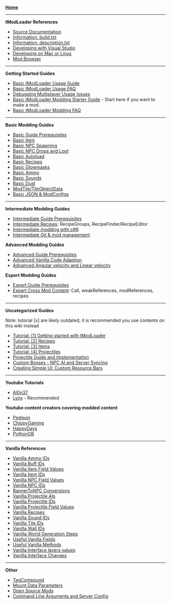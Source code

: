 [**Home**](Home)

___
**tModLoader References**
- [Source Documentation](http://blushiemagic.github.io/tModLoader/html/index.html)
- [Information: build.txt](build.txt)
- [Information: description.txt](description.txt)
- [Developing with Visual Studio](Developing-with-Visual-Studio)
- [Developing on Mac or Linux](https://forums.terraria.org/index.php?threads/.23726/page-526#post-1001200)
- [Mod Browser](Mod-Browser)

___
**Getting Started Guides**
- [Basic tModLoader Usage Guide](Basic-tModLoader-Usage-Guide)
- [Basic tModLoader Usage FAQ](Basic-tModLoader-Usage-FAQ)
- [Debugging Multiplayer Usage Issues](Debugging-Multiplayer-Usage-Issues)
- [Basic tModLoader Modding Starter Guide](Basic-tModLoader-Modding-Guide) - Start here if you want to make a mod.
- [Basic tModLoader Modding FAQ](Basic-tModLoader-Modding-FAQ)

___
**Basic Modding Guides**
- [Basic Guide Prerequisites](Basic-Prerequisites)
- [Basic Item](Basic-Item)
- [Basic NPC Spawning](Basic-NPC-Spawning)
- [Basic NPC Drops and Loot](Basic-NPC-Drops-and-Loot)
- [Basic Autoload](Basic-Autoload)
- [Basic Recipes](Basic-Recipes)
- [Basic Glowmasks](Basic-glowmask-guide)
- [Basic Ammo](Basic-Ammo)
- [Basic Sounds](Basic-Sounds)
- [Basic Dust](Basic-Dust)
- [ModTile/TileObjectData](https://forums.terraria.org/index.php?threads/.23726/page-238#post-840809)
- [Basic JSON & ModConfigs](Basic-JSON-&-ModConfigs)
___
**Intermediate Modding Guides**
- [Intermediate Guide Prerequisites](Intermediate-Prerequisites)
- [Intermediate Recipes](Intermediate-Recipes): RecipeGroups, RecipeFinder/RecipeEditor
- [Intermediate modding with c#6](Intermediate-modding-with-c%236)
- [Intermediate Git & mod management](Intermediate-Git-&-mod-management)

**Advanced Modding Guides**
- [Advanced Guide Prerequisites](Advanced-Prerequisites)
- [Advanced Vanilla Code Adaption](Advanced-Vanilla-Code-Adaption)
- [Advanced Angular velocity and Linear velocity](Advanced-Angular-velocity-and-Linear-velocity)

**Expert Modding Guides**
- [Expert Guide Prerequisites](Expert-Prerequisites)
- [Expert Cross Mod Content](Expert-Cross-Mod-Content): Call, weakReferences, modReferences, recipes
___
**Uncategorized Guides**

Note: tutorial [x] are likely outdated, it is recommended you use contents on this wiki instead
- [Tutorial: [1] Getting started with tModLoader](https://forums.terraria.org/index.php?threads/.44817/)
- [Tutorial: [2] Recipes](https://forums.terraria.org/index.php?threads/.44822/)
- [Tutorial: [3] Items](https://forums.terraria.org/index.php?threads/.44842/)
- [Tutorial: [4] Projectiles](https://forums.terraria.org/index.php?threads/.44857/)
- [Projectile Guide and Implementation](https://forums.terraria.org/index.php?threads/.40062/)
- [Custom Bosses - NPC AI and Server Syncing](https://forums.terraria.org/index.php?threads/.10474/)
- [Creating Simple UI: Custom Resource Bars](https://forums.terraria.org/index.php?threads/.53417/)

___
**Youtube Tutorials**
- [Al0n37](https://www.youtube.com/user/Al0n37/videos)
- [Lynx](https://www.youtube.com/playlist?list=PLYaXRYIpx67Hc3JJ3ZcCbzYwDAko9Q_lJ) - Recommended

**Youtube content creators covering modded content**
- [Pedguin](https://www.youtube.com/user/PedguinGames)
- [ChippyGaming](https://www.youtube.com/user/ChippyGaming)
- [HappyDays](https://www.youtube.com/user/happydaysgames)
- [PythonGB](https://www.youtube.com/user/PythonGB)

___
**Vanilla References**
- [Vanilla Ammo IDs](Vanilla-Ammo-IDs)
- [Vanilla Buff IDs](Vanilla-Buff-IDs)
- [Vanilla Item Field Values](Vanilla-Item-Field-Values)
- [Vanilla Item IDs](Vanilla-Item-IDs)
- [Vanilla NPC Field Values](Vanilla-NPC-Field-Values)
- [Vanilla NPC IDs](Vanilla-NPC-IDs)
- [BannerToNPC Conversions](BannerToNPC-Conversions)
- [Vanilla Projectile AIs](Vanilla-Projectile-AIs)
- [Vanilla Projectile IDs](Vanilla-Projectile-IDs)
- [Vanilla Projectile Field Values](Vanilla-Projectile-Field-Values)
- [Vanilla Recipes](http://bit.ly/TerrariaVanillaRecipes)
- [Vanilla Sound IDs](Vanilla-Sound-IDs)
- [Vanilla Tile IDs](Vanilla-Tile-IDs)
- [Vanilla Wall IDs](Vanilla-Wall-IDs)
- [Vanilla World Generation Steps](Vanilla-World-Generation-Steps)
- [Useful Vanilla Fields](Useful-Vanilla-Fields)
- [Useful Vanilla Methods](Useful-Vanilla-Methods)
- [Vanilla Interface layers values](Vanilla-Interface-layers-values)
- [Vanilla Interface Changes](Vanilla-Class-Changes)

___
**Other**
- [TagCompound](TagCompound)
- [Mount Data Parameters](MountDataParameters)
- [Open Source Mods](Open-Source-Mods)
- [Command Line Arguments and Server Config](Command-Line)